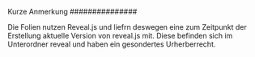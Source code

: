 Kurze Anmerkung
###############

Die Folien nutzen Reveal.js und liefrn deswegen eine zum Zeitpunkt der
Erstellung aktuelle Version von reveal.js mit. Diese befinden sich im
Unterordner reveal und haben ein gesondertes Urherberrecht.

